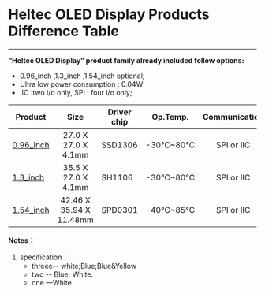 # Heltec OLED Display Products Difference Table



------

**“Heltec OLED Display” product family already included follow options:**

- 0.96_inch ,1.3_inch ,1.54_inch optional;
- Ultra low power consumption : 0.04W
- IIC :two i/o only, SPI : four i/o only;



| Product                                                      |          Size           | Driver chip | Op.Temp.   | Communication | specification |
| ------------------------------------------------------------ | :---------------------: | ----------- | ---------- | :-----------: | :-----------: |
| [0.96_inch](http://www.heltec.cn/project/0-96-inch-oled-screen/?lang=en) |   27.0 X 27.0 X 4.1mm   | SSD1306     | -30°C~80°C |  SPI or IIC   |     three     |
| [1.3_inch](http://www.heltec.cn/project/1-3-inch-oled-screen/?lang=en) |   35.5 X 27.0 X 4.1mm   | SH1106      | -30°C~80°C |  SPI or IIC   |      two      |
| [1.54_inch](http://www.heltec.cn/project/1-3-inch-oled-screen/?lang=en) | 42.46 X 35.94 X 11.48mm | SPD0301     | -40°C~85°C |  SPI or IIC   |      one      |



**Notes：**

1. specification：
   - threee-- white;Blue;Blue&Yellow
   - two -- Blue; White.
   - one —White.
